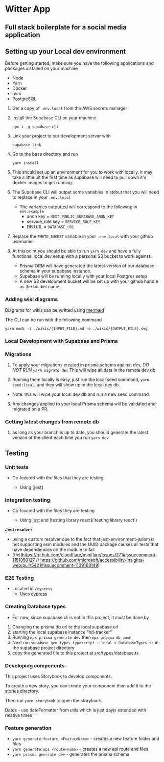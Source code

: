 # Witter App

## Full stack boilerplate for a social media application

## Setting up your Local dev environment

Before getting started, make sure you have the following applications and packages installed on your machine

- Node
- Yarn
- Docker
- nvm
- PostgreSQL

1. Get a copy of `.env.local` from the AWS secrets manager

2. Install the Supabase CLI on your machine

   `npx i -g supabase-cli`

3. Link your project to our development server with

   `supabase link`

4. Go to the base directory and run

   `yarn install`

5. This should set up an environment for you to work with locally. It may take a little bit the first time as supabase
   will need to pull down it's docker images to get running.

6. The Supabase CLI will output some variables in stdout that you will need to replace in your `.env.local`

   - The variables outputted will correspond to the following in `env.example`
     - anon key = `NEXT_PUBLIC_SUPABASE_ANON_KEY`
     - service_role key = `SERVICE_ROLE_KEY`
     - DB URL = `DATABASE_URL`

7. Replace the `PHOTO_BUCKET` variable in your `.env.local` with your github username

8. At this point you should be able to run `yarn dev` and have a fully functional local dev setup with a personal S3
   bucket to work against.
   - Prisma ORM will have generated the latest version of our database schema in your supabase instance.
   - Supabase will be running locally with your local Postgres setup
   - A new S3 development bucket will be set up with your github handle as the bucket name.

### Adding wiki diagrams

Diagrams for wikis can be writted using [mermaid](https://mermaid-js.gitub.io/mermaid/)

The CLI can be run with the following command

`yarn mmdc -i ./wikis/{INPUT_FILE}.md -o ./wikis/{OUTPUT_FILE}.svg`

### Local Development with Supabase and Prisma

### Migrations

1. To apply your migrations created in prisma.schema against dev, _DO NOT RUN `yarn migrate dev`_ This will wipe all
   data in the remote dev db.

2. Running them locally is easy, just run the local seed command, `yarn seed:local`, and they will show up in the local
   dev db.

- Note: this will wipe your local dev db and run a new seed command.

3. Any changes applied to your local Prisma schema will be validated and migrated on a PR.

### Getting latest changes from remote db

1. as long as your branch is up to date, you should generate the latest version of the client each time you run
   `yarn dev`

## Testing

### Unit tests

- Co-located with the files that they are testing

  - Using [jest]

### Integration testing

- Co-located with the files they are testing

  - Using [jest]('jest.io') and [testing library react]('testing library react')

**Jest resolver**

- using a custom resolver due to the fact that jest-environment-jsdom is not supporting esm modules and the UUID package
  causes all tests that have dependencies on the module to fail
- [fix](https://github.com/cloudflare/miniflare/issues/271#issuecomment-1151058127 //
  https://github.com/microsoft/accessibility-insights-web/pull/5421#issuecomment-1109168149)

### E2E Testing

- Located in `/cypress`
  - Uses [cypress]('cypress.io')

### Creating Database types

- For now, since supabase cli is not in this project, it must be done by

1. Changing the prisma db url to the local supabase url
2. starting the local supabase instance "hd-tracker"
3. Running `npx prisma generate dev` then `npx prisma db push`
4. Next run `supabase gen types typescript --local > DatabaseTypes.ts` in the supabase project directory
5. copy the generated file to this project at src/types/database.ts

### Developing components

This project uses Storybook to develop components.

To create a new story, you can create your component then add it to the stories directory.

Then run `yarn storybook` to open the storybook.

Dates - use dateFormatter from utils which is just dayjs extended with relative times

### Feature generation

- `yarn generate:feature <FeatureName>` - creates a new feature folder and files
- `yarn generate:api <route-name>` - creates a new api route and files
- `yarn prisma generate dev` - generates the prisma schema
